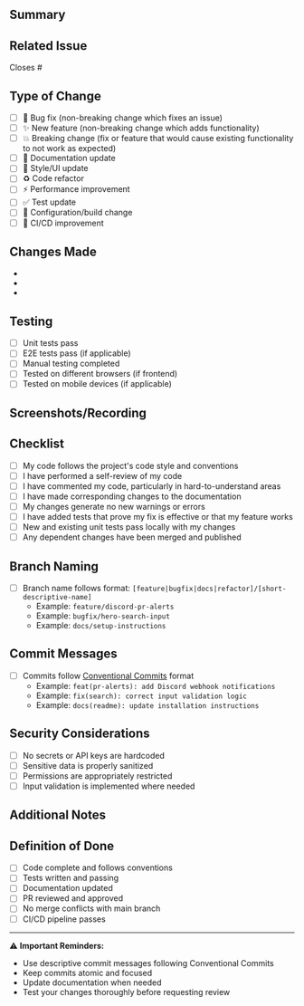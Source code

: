 ## Summary
<!-- Provide a brief description of the changes in this PR -->

## Related Issue
<!-- Link to the issue this PR addresses. Format: Closes #XX or Fixes #XX -->
Closes #

## Type of Change
<!-- Mark the relevant option with an "x" -->
- [ ] 🐛 Bug fix (non-breaking change which fixes an issue)
- [ ] ✨ New feature (non-breaking change which adds functionality)
- [ ] 💥 Breaking change (fix or feature that would cause existing functionality to not work as expected)
- [ ] 📝 Documentation update
- [ ] 🎨 Style/UI update
- [ ] ♻️ Code refactor
- [ ] ⚡ Performance improvement
- [ ] ✅ Test update
- [ ] 🔧 Configuration/build change
- [ ] 🚀 CI/CD improvement

## Changes Made
<!-- List the main changes in this PR -->
-
-
-

## Testing
<!-- Describe the tests you ran to verify your changes -->
- [ ] Unit tests pass
- [ ] E2E tests pass (if applicable)
- [ ] Manual testing completed
- [ ] Tested on different browsers (if frontend)
- [ ] Tested on mobile devices (if applicable)

## Screenshots/Recording
<!-- If applicable, add screenshots or recordings to help explain your changes -->

## Checklist
<!-- Mark completed items with an "x" -->
- [ ] My code follows the project's code style and conventions
- [ ] I have performed a self-review of my code
- [ ] I have commented my code, particularly in hard-to-understand areas
- [ ] I have made corresponding changes to the documentation
- [ ] My changes generate no new warnings or errors
- [ ] I have added tests that prove my fix is effective or that my feature works
- [ ] New and existing unit tests pass locally with my changes
- [ ] Any dependent changes have been merged and published

## Branch Naming
<!-- Confirm your branch follows the naming convention -->
- [ ] Branch name follows format: `[feature|bugfix|docs|refactor]/[short-descriptive-name]`
  - Example: `feature/discord-pr-alerts`
  - Example: `bugfix/hero-search-input`
  - Example: `docs/setup-instructions`

## Commit Messages
<!-- Confirm your commits follow Conventional Commits -->
- [ ] Commits follow [Conventional Commits](https://www.conventionalcommits.org/en/v1.0.0/) format
  - Example: `feat(pr-alerts): add Discord webhook notifications`
  - Example: `fix(search): correct input validation logic`
  - Example: `docs(readme): update installation instructions`

## Security Considerations
<!-- If this PR involves security-sensitive changes -->
- [ ] No secrets or API keys are hardcoded
- [ ] Sensitive data is properly sanitized
- [ ] Permissions are appropriately restricted
- [ ] Input validation is implemented where needed

## Additional Notes
<!-- Any additional information that reviewers should know -->

## Definition of Done
- [ ] Code complete and follows conventions
- [ ] Tests written and passing
- [ ] Documentation updated
- [ ] PR reviewed and approved
- [ ] No merge conflicts with main branch
- [ ] CI/CD pipeline passes

---
⚠️ **Important Reminders:**
- Use descriptive commit messages following Conventional Commits
- Keep commits atomic and focused
- Update documentation when needed
- Test your changes thoroughly before requesting review